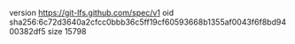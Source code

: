 version https://git-lfs.github.com/spec/v1
oid sha256:6c72d3640a2cfcc0bbb36c5ff19cf60593668b1355af0043f6f8bd9400382df5
size 15798
